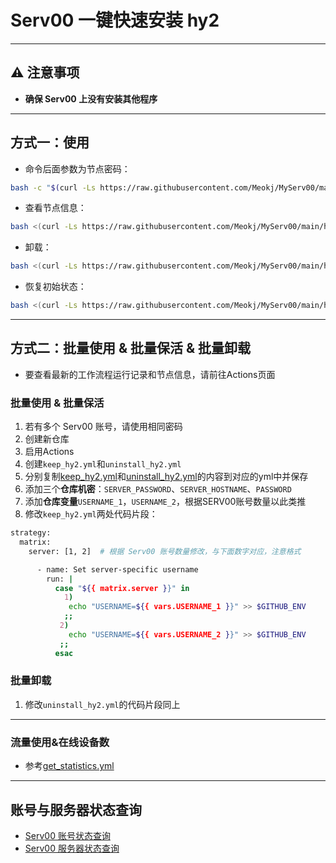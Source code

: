 # Serv00 一键快速安装 hy2

---

## ⚠️ 注意事项
- **确保 Serv00 上没有安装其他程序**

---

## 方式一：使用

- 命令后面参数为节点密码：

```bash
bash -c "$(curl -Ls https://raw.githubusercontent.com/Meokj/MyServ00/main/hy2/singbox_install.sh)" -- xxxx
```

- 查看节点信息：

```bash
bash <(curl -Ls https://raw.githubusercontent.com/Meokj/MyServ00/main/hy2/node_info.sh)
```

- 卸载：

```bash
bash <(curl -Ls https://raw.githubusercontent.com/Meokj/MyServ00/main/hy2/singbox_uninstall.sh)
```

- 恢复初始状态：

```bash
bash <(curl -Ls https://raw.githubusercontent.com/Meokj/MyServ00/main/hy2/init_serv00.sh)
```

---

## 方式二：批量使用 & 批量保活 & 批量卸载

- 要查看最新的工作流程运行记录和节点信息，请前往Actions页面

### 批量使用 & 批量保活  

1. 若有多个 Serv00 账号，请使用相同密码  
2. 创建新仓库
3. 启用Actions
4. 创建`keep_hy2.yml`和`uninstall_hy2.yml`
5. 分别复制[keep_hy2.yml](./hy2/yml/keep_hy2.yml)和[uninstall_hy2.yml](./hy2/yml/uninstall_hy2.yml)的内容到对应的yml中并保存
6. 添加三个**仓库机密**：`SERVER_PASSWORD`、`SERVER_HOSTNAME`、`PASSWORD`
7. 添加**仓库变量**`USERNAME_1`，`USERNAME_2`，根据SERV00账号数量以此类推
8. 修改`keep_hy2.yml`两处代码片段：

```bash
strategy:
  matrix:
    server: [1, 2]  # 根据 Serv00 账号数量修改，与下面数字对应，注意格式
```

```bash
      - name: Set server-specific username
        run: |
          case "${{ matrix.server }}" in
            1)
             echo "USERNAME=${{ vars.USERNAME_1 }}" >> $GITHUB_ENV
            ;;
           2)
             echo "USERNAME=${{ vars.USERNAME_2 }}" >> $GITHUB_ENV
           ;;
          esac
```

### 批量卸载

1. 修改`uninstall_hy2.yml`的代码片段同上

---

### 流量使用&在线设备数

- 参考[get_statistics.yml](.github/workflows/get_statistics.yml)

---

## 账号与服务器状态查询

- [Serv00 账号状态查询](https://ac.fkj.pp.ua)  
- [Serv00 服务器状态查询](https://status.eooce.com)

